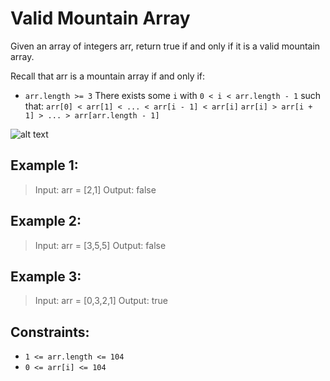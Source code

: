 # Valid Mountain Array

Given an array of integers arr, return true if and only if it is a valid mountain array.

Recall that arr is a mountain array if and only if:

- `arr.length >= 3`
  There exists some `i` with `0 < i < arr.length - 1` such that:
  `arr[0] < arr[1] < ... < arr[i - 1] < arr[i]`
  `arr[i] > arr[i + 1] > ... > arr[arr.length - 1]`

![alt text](image.jpg "Valid Mountain Array")

## Example 1:

> Input: arr = [2,1]
> Output: false

## Example 2:

> Input: arr = [3,5,5]
> Output: false

## Example 3:

> Input: arr = [0,3,2,1]
> Output: true

## Constraints:

- `1 <= arr.length <= 104`
- `0 <= arr[i] <= 104`
